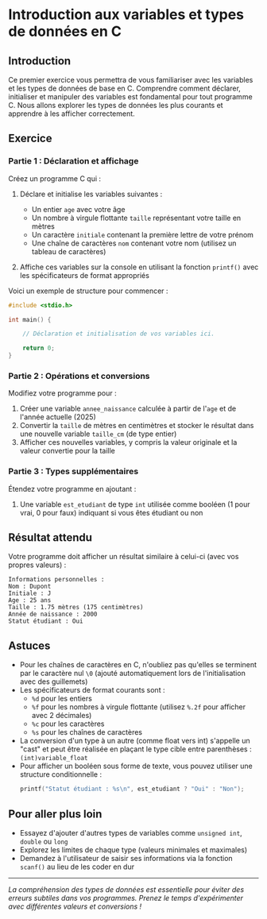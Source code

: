 # Introduction aux variables et types de données en C

## Introduction

Ce premier exercice vous permettra de vous familiariser avec les variables et les types de données de base en C. Comprendre comment déclarer, initialiser et manipuler des variables est fondamental pour tout programme C. Nous allons explorer les types de données les plus courants et apprendre à les afficher correctement.

## Exercice

### Partie 1 : Déclaration et affichage

Créez un programme C qui :

1. Déclare et initialise les variables suivantes :

   - Un entier `age` avec votre âge
   - Un nombre à virgule flottante `taille` représentant votre taille en mètres
   - Un caractère `initiale` contenant la première lettre de votre prénom
   - Une chaîne de caractères `nom` contenant votre nom (utilisez un tableau de caractères)

2. Affiche ces variables sur la console en utilisant la fonction `printf()` avec les spécificateurs de format appropriés

Voici un exemple de structure pour commencer :

```c
#include <stdio.h>

int main() {

    // Déclaration et initialisation de vos variables ici.

    return 0;
}
```

### Partie 2 : Opérations et conversions

Modifiez votre programme pour :

1. Créer une variable `annee_naissance` calculée à partir de l'`age` et de l'année actuelle (2025)
2. Convertir la `taille` de mètres en centimètres et stocker le résultat dans une nouvelle variable `taille_cm` (de type entier)
3. Afficher ces nouvelles variables, y compris la valeur originale et la valeur convertie pour la taille

### Partie 3 : Types supplémentaires

Étendez votre programme en ajoutant :

1. Une variable `est_etudiant` de type `int` utilisée comme booléen (1 pour vrai, 0 pour faux) indiquant si vous êtes étudiant ou non

## Résultat attendu

Votre programme doit afficher un résultat similaire à celui-ci (avec vos propres valeurs) :

```
Informations personnelles :
Nom : Dupont
Initiale : J
Age : 25 ans
Taille : 1.75 mètres (175 centimètres)
Année de naissance : 2000
Statut étudiant : Oui
```

## Astuces

- Pour les chaînes de caractères en C, n'oubliez pas qu'elles se terminent par le caractère nul `\0` (ajouté automatiquement lors de l'initialisation avec des guillemets)
- Les spécificateurs de format courants sont :
  - `%d` pour les entiers
  - `%f` pour les nombres à virgule flottante (utilisez `%.2f` pour afficher avec 2 décimales)
  - `%c` pour les caractères
  - `%s` pour les chaînes de caractères
- La conversion d'un type à un autre (comme float vers int) s'appelle un "cast" et peut être réalisée en plaçant le type cible entre parenthèses : `(int)variable_float`
- Pour afficher un booléen sous forme de texte, vous pouvez utiliser une structure conditionnelle :
  ```c
  printf("Statut étudiant : %s\n", est_etudiant ? "Oui" : "Non");
  ```

## Pour aller plus loin

- Essayez d'ajouter d'autres types de variables comme `unsigned int`, `double` ou `long`
- Explorez les limites de chaque type (valeurs minimales et maximales)
- Demandez à l'utilisateur de saisir ses informations via la fonction `scanf()` au lieu de les coder en dur

---

_La compréhension des types de données est essentielle pour éviter des erreurs subtiles dans vos programmes. Prenez le temps d'expérimenter avec différentes valeurs et conversions !_
